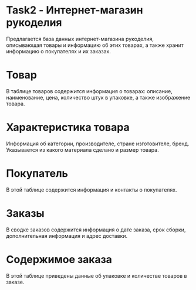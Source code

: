 # Task2 - Интернет-магазин рукоделия
Предлагается база данных интернет-магазина рукоделия, описывающая товары и информацию об этих товарах, а также хранит информацию о покупателях и их заказах.

# Товар
В таблице товаров содержится информация о товарах: описание, наименование, цена, количество штук в упаковке, а также изображение товара.

# Характеристика товара
Информация об категории, производителе, стране изготовителе, бренд. Указывается из какого материала сделано и размер товара.
# Покупатель
В этой таблице содержится информация и контакты о покупателях.

# Заказы
В сводке заказов содержится информация о дате заказа, срок сборки, дополнительная информация и адрес доставки. 

# Содержимое заказа
В этой таблице приведены данные об упаковке и количестве товаров в заказе.

